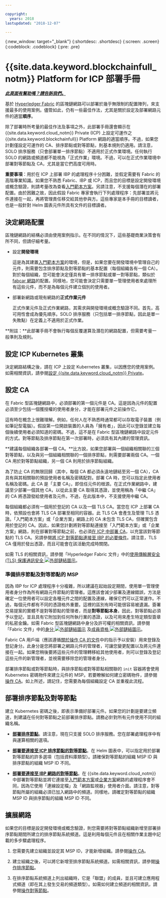 ```yaml
---

copyright:
  years: 2018
lastupdated: "2018-12-07"

---
```


{:new_window: target="_blank"}
{:shortdesc: .shortdesc}
{:screen: .screen}
{:codeblock: .codeblock}
{:pre: .pre}

# {{site.data.keyword.blockchainfull_notm}} Platform for ICP 部署手冊

***[此頁面有幫助嗎？請告訴我們。](https://www.surveygizmo.com/s3/4501493/IBM-Blockchain-Documentation)***

基於 [Hyperledger Fabric](https://hyperledger-fabric.readthedocs.io/en/release-1.2/) 的區塊鏈網路可以部署於幾乎無限制的配置陣列，來支援最多的使用案例。儘管如此，仍有一些最佳作法，尤其是關於設定及部署網路元件的適當**順序**。

除了部署時所考量的最佳作法及事項之外，此部署手冊還會顯示在 {{site.data.keyword.cloud_notm}} Private (ICP) 上設定可運作之 {{site.data.keyword.blockchainfull}} Platform 網路的適當順序。不過，如果您計劃僅設定可運作的 CA、排序節點或對等節點，則基本規則仍適用。請注意，SOLO 排序服務（只會部署單一排序節點）不適用於正式作業環境。任何執行 SOLO 的網路或頻道都不能視為「正式作業」環境。不過，可以在正式作業環境中部署對等節點及 CA，尤其是當它們高度可用時。

**重要事項**：用於在 ICP 上部署 IBP 的處理程序十分困難，並假定需要有 Fabric 的高階專業知識。如果您不熟悉 Fabric、IBP 或 ICP，而且您的目標是設定開發環境或概念驗證，則請考量改為查看[入門範本方案](starter_plan.html)。另請注意，不支援每個潛在的部署配置。由於困難之故，因此假設 Fabric 專家會執行下列處理程序：先部署並將元件連接在一起，再將管理責任移交給其他參與方。這些專家是本手冊的目標讀者，也是一般針對 Helm 圖表元件所具有文件的目標讀者。

## 決定網路配置

區塊鏈網路的結構必須由使用案例指示。在不同的情況下，這些基礎商業決策會有所不同，但請仔細考量。

* 設定**開發環境**

  這是為其建置[入門範本方案](starter_plan.html)的環境，但是，如果您要在開發環境中管理自己的元件，則需要包含排序節點及對等節點的基本配置（每個組織各有一個 CA）。對於每個組織，您可能會決定僅具有單一排序節點或單一對等節點，類似於 [fabcar 網路](https://hyperledger-fabric.readthedocs.io/en/release-1.2/understand_fabcar_network.html)的配置。同樣地，您可能會決定只需要單一管理使用者來處理所有這些元件，而不是為每個元件建立個別的使用者。

* 部署新網路或現有網路的**正式作業元件**

  正式作業元件及正式作業網路，其需求與開發環境或概念驗證不同。首先，高可用性會成為優先順序。SOLO 排序服務（只包括單一排序節點，因此是單一失敗點）在定義上不適用於正式作業。

**附註：**此部署手冊不會執行每個反覆運算及潛在的網路配置，但需要考量一般準則及規則。

## 設定 ICP Kubernetes 叢集

決定網路結構之後，請在 ICP 上設定 Kubernetes 叢集，以因應您的使用案例。如需相關資訊，請參閱[設定 {{site.data.keyword.cloud_notm}} Private](ICP_setup.html)。

## 設定 CA

在 Fabric 型區塊鏈網路中，必須部署的第一個元件是 CA。這是因為元件的配置必須至少包括一個獲授權的使用者身分，才能在部署元件之前操作它。

這有時在概念上很難理解。例如，任何人在不熟悉時通常都可以存取電子裝置（例如筆記型電腦）。假設第一位開啟裝置的人員為「擁有者」，因此可以登錄並建立每個後續使用者必須知道的密碼。不過，這不是在 Fabric 型區塊鏈網路中設定元件的方式。對等節點及排序節點在第一次部署時，必須具有其內建的管理資訊。

**建議每個組織各部署一個 CA。**比方說，如果您部署與一個組織相關聯的三個對等節點，以及與另一個組織相關聯的一個排序節點，則需要部署兩個 CA。一個 CA 用於對等節點組織，另一個 CA 則用於排序節點組織。

為了防止 CA 的無限回歸（其中，每個 CA 都必須永遠地鏈結至另一個 CA），CA 具有與其相關聯的預設使用者名稱及密碼配對。部署 CA 時，您可以指定此使用者名稱及密碼。此 CA 是「主要 CA」，即信任元件的根源。在正式作業網路中，建議至少部署一個其他 CA，以從此主要 CA 取得其憑證，並使用稱為「中繼 CA」的 CA 將憑證發給使用者及元件。不過，在此版本中，不支援使用中繼 CA。

每個組織都必須有一個用於登記的 CA 以及一個 TLS CA。當您在 ICP 上部署 CA 時，依預設也會將 TLS CA 部署至相同的容器。此 TLS CA 會產生及管理 TLS 憑證。「入門範本方案」或「企業方案」網路上的 CA 未包含 TLS CA，但確實包含用於登記的 CA。因此，如果您計劃將對等節點連接至「入門範本方案」或「企業方案」網路，則在部署對等節點之前，也必須[在 ICP 中部署 CA](howto/CA_deploy_icp.html)，以充當該對等節點的 TLS CA。另請參閱[將 ICP 對等節點連接至 IBP 的必要條件](howto/peer_deploy_ibp.html#prerequisites-peer-ibp)。請注意，TLS CA 僅用於發出憑證，而且可能會在該活動完成時關閉。

如需 TLS 的相關資訊，請參閱「Hyperledger Fabric 文件」中的[使用傳輸層安全 (TLS) 保護通訊安全 ![外部鏈結圖示](images/external_link.svg "外部鏈結圖示")](https://hyperledger-fabric.readthedocs.io/en/release-1.3/enable_tls.html "使用傳輸層安全 (TLS) 保護通訊安全")。

### 準備排序節點及對等節點的 MSP

因為 IBP for ICP 處理程序十分複雜，所以建議在起始設定期間，使用單一管理使用者身分作為所有網路元件節點的管理者。這應該會減少部署及連線錯誤，方法是確定一位使用者可以設定各種元件之間的配置及連線，確保它們可以正常運作。不過，每個元件都有不同的憑證格外重要。這裡的區別有時可能很容易被遺漏。簽署交易提案的實體不是對等節點的管理者，而是**對等節點本身**。因此，對等節點必須予以登記，並且具有它附加到任何所執行業的憑證，以及可用來產生特定類型簽章的私密金鑰。如需 Fabric 型區塊鏈網路中身分及許可權的相關資訊，請參閱「Fabric 文件」中的[身分 ![外部鏈結圖示](images/external_link.svg "外部鏈結圖示")](https://hyperledger-fabric.readthedocs.io/en/release-1.3/identity/identity.html "身分") 及[成員資格 ![外部鏈結圖示](images/external_link.svg "外部鏈結圖示")](https://hyperledger-fabric.readthedocs.io/en/release-1.3/membership/membership.html "成員資格")。

Fabric CA 用戶端（應該遵循[關於操作 CA 的文件](howto/CA_operate.html#fabric-ca-client)中的指示予以安裝）用來登錄及登記身分。此身分是您將部署之網路元件的管理者，可讓您變更配置以及將元件連接在一起。如果您稍後要將這些元件的管理轉移給其他使用者，則可以登錄及登記這些元件的新管理者，並視需要移除您的管理者身分。

部署排序節點或對等節點時，與排序節點或對等節點相關聯的 `init` 容器將會使用 Kubernetes 密碼物件來建立元件的 MSP。若要瞭解如何建立密碼物件，請參閱[操作 CA](howto/CA_operate.html)。如上所述，請記住，您需要為每個組織設定 CA 並重複此流程。

## 部署排序節點及對等節點

建立 Kubernetes 密碼之後，即表示準備好部署元件。如果您的計劃是要建立頻道，則建議在任何對等節點之前部署排序節點。請務必針對所有元件使用不同的組織名稱。

- **[部署排序節點](howto/orderer_deploy_icp.html)**。請注意，現在只支援 SOLO 排序服務。您在部署處理程序中有與運算相關的選項。

- **[部署要連接至 ICP 排序節點的對等節點](howto/peer_deploy_icp.html)**。在 Helm 圖表中，可以指定用於部署對等節點的許多選項（包括資料庫類型）。請確保對等節點的組織 MSP ID 與排序節點的組織 MSP ID 不同。

- **[部署要連接至 IBP 網路的對等節點](howto/peer_deploy_ibp.html)**。在 {{site.data.keyword.cloud_notm}} 中部署對等節點並將它連接至[入門範本方案](starter_plan.html)或[企業方案](enterprise_plan.html)網路的處理程序會不同，因為它使用「連線設定檔」及「網路監視器」使用者介面。請注意，對等節點所屬的組織必須已加入網路中的頻道。同樣地，請確定對等節點的組織 MSP ID 與排序節點的組織 MSP ID 不同。

## 擴展網路

如果您的目標是設定開發環境或概念驗證，則您需要將對等節點組織新增至部署排序節點期間所建立的排序節點系統頻道。這是利用每個元件且在相關作業主題中記載的多步驟處理程序。

1. 您需要先建立組織並設定其 MSP ID，才能新增組織。請參閱[操作 CA](howto/CA_operate.html#deploy-orderer-peer)。

2. 建立組織之後，可以將它新增至排序節點系統頻道。如需相關資訊，請參閱[操作排序節點](howto/orderer_operate.html#add-organizations-to-consortium)。

3. 在排序節點系統頻道上列出組織時，它是「聯盟」的成員，並且可建立應用程式頻道（即在其上發生交易的頻道類型）。如需如何建立頻道的相關資訊，請參閱[操作對等節點](howto/peer_operate_icp.html#peer-icp-channeltx)。
